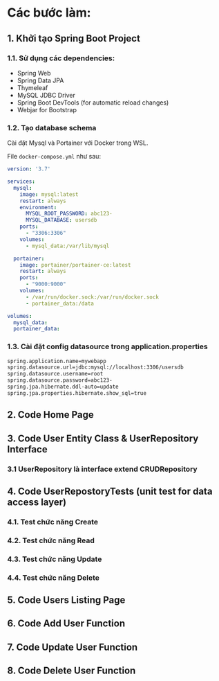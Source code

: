 # Các bước làm:

## 1. Khởi tạo Spring Boot Project
### 1.1. Sử dụng các dependencies:
- Spring Web
- Spring Data JPA
- Thymeleaf
- MySQL JDBC Driver
- Spring Boot DevTools (for automatic reload changes)
- Webjar for Bootstrap

### 1.2. Tạo database schema

Cài đặt Mysql và Portainer với Docker trong WSL.

File `docker-compose.yml` như sau:

```yaml
version: '3.7'

services:
  mysql:
    image: mysql:latest
    restart: always
    environment:
      MYSQL_ROOT_PASSWORD: abc123-
      MYSQL_DATABASE: usersdb
    ports:
      - "3306:3306"
    volumes:
      - mysql_data:/var/lib/mysql

  portainer:
    image: portainer/portainer-ce:latest
    restart: always
    ports:
      - "9000:9000"
    volumes:
      - /var/run/docker.sock:/var/run/docker.sock
      - portainer_data:/data

volumes:
  mysql_data:
  portainer_data:


```


### 1.3. Cài đặt config datasource trong application.properties

```bash
spring.application.name=mywebapp
spring.datasource.url=jdbc:mysql://localhost:3306/usersdb
spring.datasource.username=root
spring.datasource.password=abc123-
spring.jpa.hibernate.ddl-auto=update
spring.jpa.properties.hibernate.show_sql=true
```

## 2. Code Home Page

## 3. Code User Entity Class & UserRepository Interface

### 3.1 UserRepository là interface extend CRUDRepository

## 4. Code UserRepostoryTests (unit test for data access layer)

### 4.1. Test chức năng Create
### 4.2. Test chức năng Read
### 4.3. Test chức năng Update
### 4.4. Test chức năng Delete

## 5. Code Users Listing Page



## 6. Code Add User Function
## 7. Code Update User Function
## 8. Code Delete User Function
